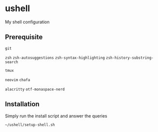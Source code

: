 # ushell
My shell configuration

## Prerequisite
`git`

`zsh`
`zsh-autosuggestions`
`zsh-syntax-highlighting`
`zsh-history-substring-search`

`tmux`

`neovim`
`chafa`

`alacritty`
`otf-monaspace-nerd`

## Installation
Simply run the install script and answer the queries
```bash
~/ushell/setup-shell.sh
```
